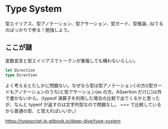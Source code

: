 # Type System

型エイリアス、型アノテーション、型アサーション、型ガード、型推論...似てるのばっかりで参る！勉強しよう。

## ここが謎

変数宣言と型エイリアスでトークンが重複しても構わないらしい。

```ts
let Direction
type Direction
```

よく考えるとたしかに問題ない。なぜなら型は型アノテーション(:の方)(型ガードもアノテーションのうち)と型アサーション(as の方。ASsertion だけに)以外で書かないから。（typeof 演算子を利用した場合の比較で出てくるかと思ったが、なんと typeof が返すのは文字列型なので問題なし。 === で比較しているから普通の型、と覚えればいいか。）

https://typescript-jp.gitbook.io/deep-dive/type-system
